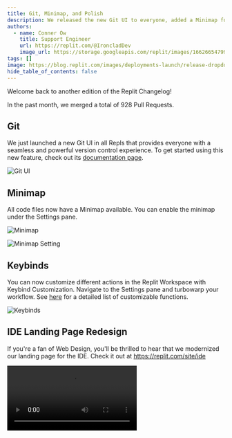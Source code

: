```yaml
---
title: Git, Minimap, and Polish
description: We released the new Git UI to everyone, added a Minimap for code, and polished a ton of stuff!
authors:
  - name: Conner Ow
    title: Support Engineer
    url: https://replit.com/@IroncladDev
    image_url: https://storage.googleapis.com/replit/images/1662665479969_1173707b428ef17419de4940af146e6a.png
tags: []
image: https://blog.replit.com/images/deployments-launch/release-dropdown.png?v=1681402208696
hide_table_of_contents: false
---
```


Welcome back to another edition of the Replit Changelog!

In the past month, we merged a total of 928 Pull Requests.

## Git

We just launched a new Git UI in all Repls that provides everyone with a seamless and powerful version control experience. To get started using this new feature, check out its [documentation page](/programming-ide/using-git-on-replit/use-gui).

![Git UI](https://docimg.replit.com/updates/git-showcase.png)

## Minimap

All code files now have a Minimap available. You can enable the minimap under the Settings pane.

![Minimap](https://docimg.replit.com/updates/minimap.png)

![Minimap Setting](https://docimg.replit.com/updates/minimap-setting.png)

## Keybinds

You can now customize different actions in the Replit Workspace with Keybind Customization. Navigate to the Settings pane and turbowarp your workflow. See [here](/programming-ide/workspace-features/preferences#keyboard-shortcuts) for a detailed list of customizable functions.

![Keybinds](https://docimg.replit.com/updates/keybinds.png)

## IDE Landing Page Redesign

If you're a fan of Web Design, you'll be thrilled to hear that we modernized our landing page for the IDE. Check it out at https://replit.com/site/ide

<video src="https://docimg.replit.com/updates/ide.mp4" autoPlay controls/>

## Secrets Redesign

We've redesigned and improved the experience for storing secrets and environment variables. You can now copy keys and values without having to edit the secret.

![Secrets](https://docimg.replit.com/updates/secrets.png)

## Colored Tools

You'll notice a burst of color when you open up the Tools dock in the Workspace. Each individual Tool now has a unique and distinguishable color assigned to it.

![Colored Tools](https://docimg.replit.com/updates/tools-color.png)
